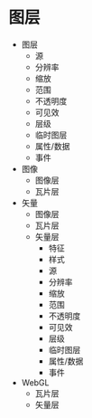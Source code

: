 # 图层

- 图层
  - 源
  - 分辨率
  - 缩放
  - 范围
  - 不透明度
  - 可见效
  - 层级
  - 临时图层
  - 属性/数据
  - 事件
- 图像
  - 图像层
  - 瓦片层
- 矢量
  - 图像层
  - 瓦片层
  - 矢量层
    - 特征
    - 样式
    - 源
    - 分辨率
    - 缩放
    - 范围
    - 不透明度
    - 可见效
    - 层级
    - 临时图层
    - 属性/数据
    - 事件
- WebGL
  - 瓦片层
  - 矢量层